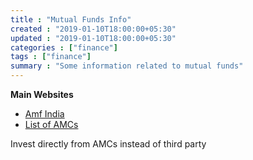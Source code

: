 ```yaml
---
title : "Mutual Funds Info"
created : "2019-01-10T18:00:00+05:30"
updated : "2019-01-10T18:00:00+05:30"
categories : ["finance"]
tags : ["finance"]
summary : "Some information related to mutual funds"
---
```


**Main Websites**

* [Amf India](https://www.amfiindia.com)
* [List of AMCs](https://www.amfiindia.com/investor-corner/online-center/invest-online.html)

Invest directly from AMCs instead of third party